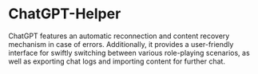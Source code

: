 # ChatGPT-Helper
ChatGPT features an automatic reconnection and content recovery mechanism in case of errors. Additionally, it provides a user-friendly interface for swiftly switching between various role-playing scenarios, as well as exporting chat logs and importing content for further chat.
